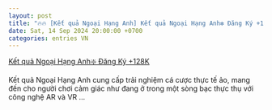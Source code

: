 ```yaml
---
layout: post
title: "🔥🔥 [Kết quả Ngoại Hạng Anh] Kết quả Ngoại Hạng Anh❇️ Đăng Ký +128K"
date: Sat, 14 Sep 2024 20:00:00 +0700
categories: entries VN
---
```

[Kết quả Ngoại Hạng Anh❇️ Đăng Ký +128K](https://nhidong.org.vn/bmgxvhwkpw.phtm)

Kết quả Ngoại Hạng Anh cung cấp trải nghiệm cá cược thực tế ảo, mang đến cho người chơi cảm giác như đang ở trong một sòng bạc thực thụ với công nghệ AR và VR ...

